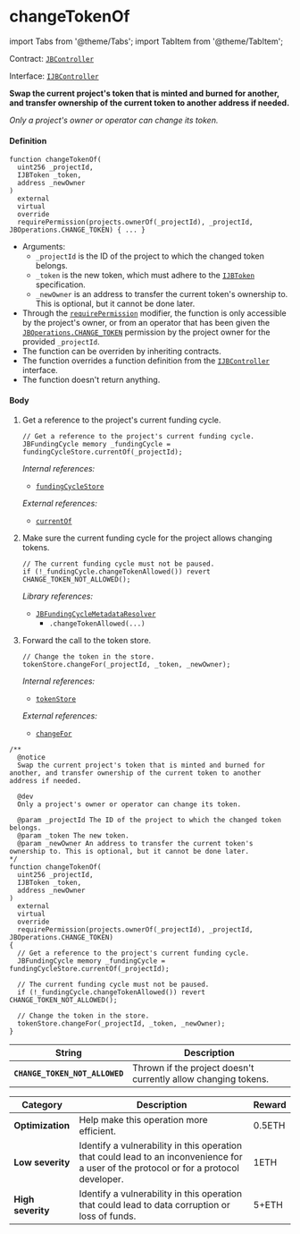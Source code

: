 # changeTokenOf

import Tabs from '@theme/Tabs';
import TabItem from '@theme/TabItem';

Contract: [`JBController`](/docs/dev/v2/contracts/or-controllers/jbcontroller/README.md)​‌

Interface: [`IJBController`](/docs/dev/v2/interfaces/ijbcontroller.md)

<Tabs>
<TabItem value="Step by step" label="Step by step">

**Swap the current project's token that is minted and burned for another, and transfer ownership of the current token to another address if needed.**

_Only a project's owner or operator can change its token._

#### Definition

```
function changeTokenOf(
  uint256 _projectId,
  IJBToken _token,
  address _newOwner
)
  external
  virtual
  override
  requirePermission(projects.ownerOf(_projectId), _projectId, JBOperations.CHANGE_TOKEN) { ... }
```

* Arguments:
  * `_projectId` is the ID of the project to which the changed token belongs.
  * `_token` is the new token, which must adhere to the [`IJBToken`](/docs/dev/v2/interfaces/ijbtoken.md) specification.
  * `_newOwner` is an address to transfer the current token's ownership to. This is optional, but it cannot be done later.
* Through the [`requirePermission`](/docs/dev/v2/contracts/or-abstract/jboperatable/modifiers/requirepermission.md) modifier, the function is only accessible by the project's owner, or from an operator that has been given the [`JBOperations.CHANGE_TOKEN`](/docs/dev/v2/libraries/jboperations.md) permission by the project owner for the provided `_projectId`.
* The function can be overriden by inheriting contracts.
* The function overrides a function definition from the [`IJBController`](/docs/dev/v2/interfaces/ijbcontroller.md) interface.
* The function doesn't return anything.

#### Body

1.  Get a reference to the project's current funding cycle.

    ```
    // Get a reference to the project's current funding cycle.
    JBFundingCycle memory _fundingCycle = fundingCycleStore.currentOf(_projectId);
    ```

    _Internal references:_

    * [`fundingCycleStore`](/docs/dev/v2/contracts/or-controllers/jbcontroller/properties/fundingcyclestore.md)

    _External references:_

    * [`currentOf`](/docs/dev/v2/contracts/jbfundingcyclestore/read/currentof.md)
2.  Make sure the current funding cycle for the project allows changing tokens.

    ```
    // The current funding cycle must not be paused.
    if (!_fundingCycle.changeTokenAllowed()) revert CHANGE_TOKEN_NOT_ALLOWED();
    ```

    _Library references:_

    * [`JBFundingCycleMetadataResolver`](/docs/dev/v2/libraries/jbfundingcyclemetadataresolver.md)
      * `.changeTokenAllowed(...)`
3.  Forward the call to the token store.

    ```
    // Change the token in the store.
    tokenStore.changeFor(_projectId, _token, _newOwner);
    ```

    _Internal references:_

    * [`tokenStore`](/docs/dev/v2/contracts/or-controllers/jbcontroller/properties/tokenstore.md)

    _External references:_

    * [`changeFor`](/docs/dev/v2/contracts/jbtokenstore/write/changefor.md)

</TabItem>

<TabItem value="Code" label="Code">

```
/**
  @notice
  Swap the current project's token that is minted and burned for another, and transfer ownership of the current token to another address if needed.

  @dev
  Only a project's owner or operator can change its token.

  @param _projectId The ID of the project to which the changed token belongs.
  @param _token The new token.
  @param _newOwner An address to transfer the current token's ownership to. This is optional, but it cannot be done later.
*/
function changeTokenOf(
  uint256 _projectId,
  IJBToken _token,
  address _newOwner
)
  external
  virtual
  override
  requirePermission(projects.ownerOf(_projectId), _projectId, JBOperations.CHANGE_TOKEN)
{
  // Get a reference to the project's current funding cycle.
  JBFundingCycle memory _fundingCycle = fundingCycleStore.currentOf(_projectId);

  // The current funding cycle must not be paused.
  if (!_fundingCycle.changeTokenAllowed()) revert CHANGE_TOKEN_NOT_ALLOWED();

  // Change the token in the store.
  tokenStore.changeFor(_projectId, _token, _newOwner);
}
```

</TabItem>

<TabItem value="Errors" label="Errors">

| String                         | Description                                                    |
| ------------------------------ | -------------------------------------------------------------- |
| **`CHANGE_TOKEN_NOT_ALLOWED`** | Thrown if the project doesn't currently allow changing tokens. |

</TabItem>

<TabItem value="Bug bounty" label="Bug bounty">

| Category          | Description                                                                                                                            | Reward |
| ----------------- | -------------------------------------------------------------------------------------------------------------------------------------- | ------ |
| **Optimization**  | Help make this operation more efficient.                                                                                               | 0.5ETH |
| **Low severity**  | Identify a vulnerability in this operation that could lead to an inconvenience for a user of the protocol or for a protocol developer. | 1ETH   |
| **High severity** | Identify a vulnerability in this operation that could lead to data corruption or loss of funds.                                        | 5+ETH  |

</TabItem>
</Tabs>
